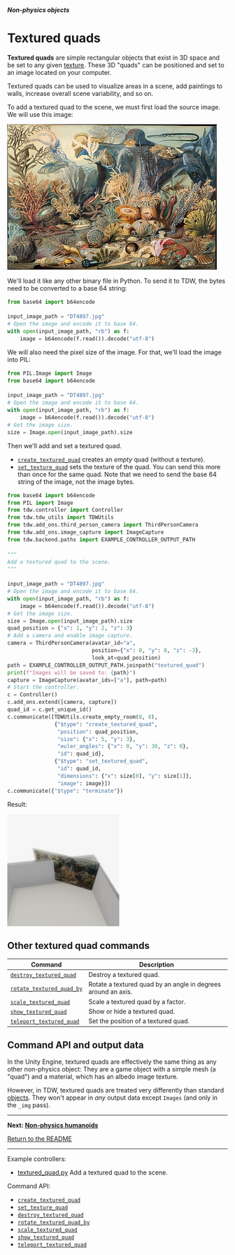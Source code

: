 ##### Non-physics objects

# Textured quads

**Textured quads** are simple rectangular objects that exist in 3D space and be set to any given [texture](../objects_and_scenes/materials_textures_colors.md). These 3D "quads" can be positioned and set to an image located on your computer. 

Textured quads can be used to visualize areas in a scene, add paintings to walls, increase overall scene variability, and so on.

To add a textured quad to the scene, we must first load the source image. We will use this image:

![](images/DT4897.jpg)

We'll load it like any other binary file in Python. To send it to TDW, the bytes need to be converted to a base 64 string:

```python
from base64 import b64encode

input_image_path = "DT4897.jpg"
# Open the image and encode it to base 64.
with open(input_image_path, "rb") as f:
    image = b64encode(f.read()).decode("utf-8")
```

We will also need the pixel size of the image. For that, we'll load the image into PIL:

```python
from PIL.Image import Image
from base64 import b64encode

input_image_path = "DT4897.jpg"
# Open the image and encode it to base 64.
with open(input_image_path, "rb") as f:
    image = b64encode(f.read()).decode("utf-8")
# Get the image size.
size = Image.open(input_image_path).size
```

Then we'll add and set a textured quad.

- [`create_textured_quad`](../../api/command_api.md#create_textured_quad) creates an *empty* quad (without a texture).
- [`set_texture_quad`](../../api/command_api.md#set_texture_quad) sets the texture of the quad. You can send this more than once for the same quad. Note that we need to send the base 64 string of the image, not the image bytes.

```python
from base64 import b64encode
from PIL import Image
from tdw.controller import Controller
from tdw.tdw_utils import TDWUtils
from tdw.add_ons.third_person_camera import ThirdPersonCamera
from tdw.add_ons.image_capture import ImageCapture
from tdw.backend.paths import EXAMPLE_CONTROLLER_OUTPUT_PATH

"""
Add a textured quad to the scene.
"""

input_image_path = "DT4897.jpg"
# Open the image and encode it to base 64.
with open(input_image_path, "rb") as f:
    image = b64encode(f.read()).decode("utf-8")
# Get the image size.
size = Image.open(input_image_path).size
quad_position = {"x": 1, "y": 2, "z": 3}
# Add a camera and enable image capture.
camera = ThirdPersonCamera(avatar_id="a",
                           position={"x": 0, "y": 8, "z": -3},
                           look_at=quad_position)
path = EXAMPLE_CONTROLLER_OUTPUT_PATH.joinpath("textured_quad")
print(f"Images will be saved to: {path}")
capture = ImageCapture(avatar_ids=["a"], path=path)
# Start the controller.
c = Controller()
c.add_ons.extend([camera, capture])
quad_id = c.get_unique_id()
c.communicate([TDWUtils.create_empty_room(8, 8),
               {"$type": "create_textured_quad",
                "position": quad_position,
                "size": {"x": 5, "y": 3},
                "euler_angles": {"x": 0, "y": 30, "z": 0},
                "id": quad_id},
               {"$type": "set_textured_quad",
                "id": quad_id,
                "dimensions": {"x": size[0], "y": size[1]},
                "image": image}])
c.communicate({"$type": "terminate"})
```

Result:

![](images/textured_quad.jpg)

## Other textured quad commands

| Command                                                      | Description                                                  |
| ------------------------------------------------------------ | ------------------------------------------------------------ |
| [`destroy_textured_quad`](../../api/command_api.md#destroy_textured_quad) | Destroy a textured quad.                                     |
| [`rotate_textured_quad_by`](../../api/command_api.md#rotate_textured_quad_by) | Rotate a textured quad by an angle in degrees around an axis. |
| [`scale_textured_quad`](../../api/command_api.md#scale_textured_quad) | Scale a textured quad by a factor.                           |
| [`show_textured_quad`](../../api/command_api.md#show_textured_quad) | Show or hide a textured quad.                                |
| [`teleport_textured_quad`](../../api/command_api.md#teleport_textured_quad) | Set the position of a textured quad.                         |

## Command API and output data

In the Unity Engine, textured quads are effectively the same thing as any other non-physics object: They are a game object with a simple mesh (a "quad") and a material, which has an albedo image texture. 

However, in TDW, textured quads are treated very differently than standard [objects](../core_concepts/objects.md). They won't appear in *any* output data except `Images` (and only in the `_img` pass).

***

**Next: [Non-physics humanoids](humanoids.md)**

[Return to the README](../../../README.md)

***

Example controllers:

- [textured_quad.py](https://github.com/threedworld-mit/tdw/blob/master/Python/example_controllers/non_physics/textured_quad.py)  Add a textured quad to the scene.

Command API:

- [`create_textured_quad`](../../api/command_api.md#create_textured_quad)
- [`set_texture_quad`](../../api/command_api.md#set_texture_quad)
- [`destroy_textured_quad`](../../api/command_api.md#destroy_textured_quad)
- [`rotate_textured_quad_by`](../../api/command_api.md#rotate_textured_quad_by)
- [`scale_textured_quad`](../../api/command_api.md#scale_textured_quad)
- [`show_textured_quad`](../../api/command_api.md#show_textured_quad)
- [`teleport_textured_quad`](../../api/command_api.md#teleport_textured_quad)